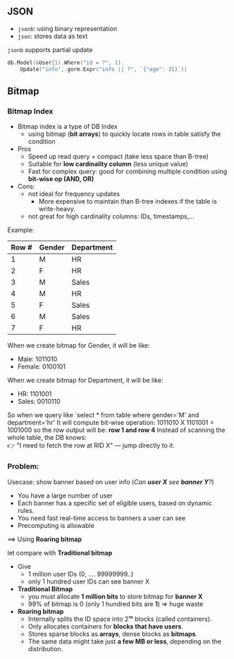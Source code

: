 
## JSON
- `jsonb`: using binary representation
- `json`: stores data as text

`jsonb` supports partial update
```go
db.Model(&User{}).Where("id = ?", 1).
    Update("info", gorm.Expr("info || ?", `{"age": 31}`))

```


## Bitmap
### Bitmap Index
- Bitmap index is a type of DB Index
	- using bitmap (**bit arrays**) to quickly locate rows in table satisfy the condition
- Pros
	- Speed up read query + compact (take less space than B-tree)
	- Suitable for **low cardinality column** (less unique value)
	- Fast for complex query: good for combining multiple condition using **bit-wise op (AND, OR)**
- Cons:
	- not ideal for frequency updates
		- More expensive to maintain than B-tree indexes if the table is write-heavy.
	- not great for high cardinality columns: IDs, timestamps,...

Example:

| Row # | Gender | Department |
| ----- | ------ | ---------- |
| 1     | M      | HR         |
| 2     | F      | HR         |
| 3     | M      | Sales      |
| 4     | M      | HR         |
| 5     | F      | Sales      |
| 6     | M      | Sales      |
| 7     | F      | HR         |

When we create bitmap for Gender, it will be like:
- Male: 1011010
- Female: 0100101

When we create bitmap for Department, it will be like:
- HR: 1101001
- Sales: 0010110

So when we query like
`select * from table where gender='M' and department='hr'
It will compute bit-wise operation: 1011010 X 1101001 = 1001000
so the row output will be: **row 1 and row 4**
Instead of scanning the whole table, the DB knows:  
👉 "I need to fetch the row at RID X" — jump directly to it.


### Problem:
Usecase: show banner based on user info (_Can **user X** see **banner Y**?_)
- You have a large number of user
- Each banner has a specific set of eligible users, based on dynamic rules.
- You need fast real-time access to banners a user can see
- Precomputing is allowable 

==> Using **Roaring bitmap**

let compare with **Traditional bitmap**
- Give
	- 1 million user IDs (0, .... 99999999..)
	- only 1 hundred user IDs can see banner X
- **Traditional Bitmap**
	- you must allocate **1 million bits** to store bitmap for **banner X**
	- 99% of bitmap is 0 (only 1 hundred bits are **1**) => huge waste
- **Roaring bitmap**
	- Internally splits the ID space into 2¹⁶ blocks (called containers).
	- Only allocates containers for **blocks that have users**.
	- Stores sparse blocks as **arrays**, dense blocks as **bitmaps**.
	- The same data might take just **a few MB or less**, depending on the distribution.
